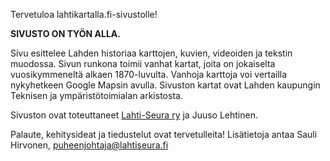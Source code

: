 Tervetuloa lahtikartalla.fi-sivustolle!

**SIVUSTO ON TYÖN ALLA.**

Sivu esittelee Lahden historiaa karttojen, kuvien, videoiden ja tekstin muodossa.
Sivun runkona toimii vanhat kartat, joita on jokaiselta vuosikymmeneltä alkaen 1870-luvulta.
Vanhoja karttoja voi vertailla nykyhetkeen Google Mapsin avulla. Sivuston kartat ovat Lahden kaupungin Teknisen
ja ympäristötoimialan arkistosta.

Sivuston ovat toteuttaneet [Lahti-Seura ry](http://lahtiseura.fi) ja Juuso Lehtinen.

Palaute, kehitysideat ja tiedustelut ovat tervetulleita!
Lisätietoja antaa Sauli Hirvonen, puheenjohtaja@lahtiseura.fi
